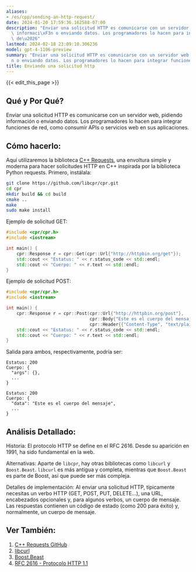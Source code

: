 ```yaml
---
aliases:
- /es/cpp/sending-an-http-request/
date: 2024-01-20 17:59:36.162588-07:00
description: "Enviar una solicitud HTTP es comunicarse con un servidor web, pidiendo\
  \ informaci\xF3n o enviando datos. Los programadores lo hacen para integrar funciones\
  \ de\u2026"
lastmod: 2024-02-18 23:09:10.306236
model: gpt-4-1106-preview
summary: "Enviar una solicitud HTTP es comunicarse con un servidor web, pidiendo informaci\xF3\
  n o enviando datos. Los programadores lo hacen para integrar funciones de\u2026"
title: Enviando una solicitud http
---
```


{{< edit_this_page >}}

## Qué y Por Qué?
Enviar una solicitud HTTP es comunicarse con un servidor web, pidiendo información o enviando datos. Los programadores lo hacen para integrar funciones de red, como consumir APIs o servicios web en sus aplicaciones.

## Cómo hacerlo:
Aquí utilizaremos la biblioteca [C++ Requests](https://github.com/libcpr/cpr), una envoltura simple y moderna para hacer solicitudes HTTP en C++ inspirada por la biblioteca Python requests. Primero, instálala:

```bash
git clone https://github.com/libcpr/cpr.git
cd cpr
mkdir build && cd build
cmake ..
make
sudo make install
```

Ejemplo de solicitud GET:

```C++
#include <cpr/cpr.h>
#include <iostream>

int main() {
    cpr::Response r = cpr::Get(cpr::Url{"http://httpbin.org/get"});
    std::cout << "Estatus: " << r.status_code << std::endl;
    std::cout << "Cuerpo: " << r.text << std::endl;
}
```

Ejemplo de solicitud POST:

```C++
#include <cpr/cpr.h>
#include <iostream>

int main() {
    cpr::Response r = cpr::Post(cpr::Url{"http://httpbin.org/post"},
                                cpr::Body{"Este es el cuerpo del mensaje"},
                                cpr::Header{{"Content-Type", "text/plain"}});
    std::cout << "Estatus: " << r.status_code << std::endl;
    std::cout << "Cuerpo: " << r.text << std::endl;
}
```

Salida para ambos, respectivamente, podría ser:

```
Estatus: 200
Cuerpo: {
  "args": {}, 
  ...
}
```

```
Estatus: 200
Cuerpo: {
  "data": "Este es el cuerpo del mensaje",
  ...
}
```

## Análisis Detallado:
Historia: El protocolo HTTP se define en el RFC 2616. Desde su aparición en 1991, ha sido fundamental en la web.

Alternativas: Aparte de `libcpr`, hay otras bibliotecas como `libcurl` y `Boost.Beast`. `libcurl` es más antigua y completa, mientras que `Boost.Beast` es parte de Boost, así que puede ser más compleja.

Detalles de implementación: Al enviar una solicitud HTTP, típicamente necesitas un verbo HTTP (GET, POST, PUT, DELETE...), una URL, encabezados opcionales y, para algunos verbos, un cuerpo de mensaje. Las respuestas contienen un código de estado (como 200 para éxito) y, normalmente, un cuerpo de mensaje.

## Ver También:
1. [C++ Requests GitHub](https://github.com/libcpr/cpr)
2. [libcurl](https://curl.se/libcurl/)
3. [Boost.Beast](https://www.boost.org/doc/libs/1_75_0/libs/beast/doc/html/index.html)
4. [RFC 2616 - Protocolo HTTP 1.1](https://www.ietf.org/rfc/rfc2616.txt)
